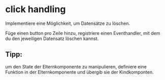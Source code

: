 # click handling

Implementiere eine Möglichkeit, um Datensätze zu löschen.

Füge einen button pro Zeile hinzu, registriere einen Eventhandler, mit dem du den jeweiligen Datensatz löschen kannst.

## Tipp:

um den State der Elternkomponente zu manipulieren, definiere eine Funktion in der Elternkomponente und übergib sie der Kindkomponten.

